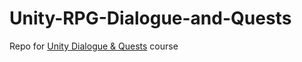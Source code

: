 # Unity-RPG-Dialogue-and-Quests
Repo for [Unity Dialogue & Quests](https://www.udemy.com/course/unity-dialogue-quests/) course